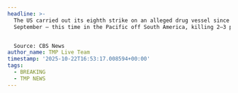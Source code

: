 ```yaml
---
headline: >-
  The US carried out its eighth strike on an alleged drug vessel since early
  September — this time in the Pacific off South America, killing 2–3 people.


  Source: CBS News
author_name: TMP Live Team
timestamp: '2025-10-22T16:53:17.008594+00:00'
tags:
  - BREAKING
  - TMP NEWS
---
```



